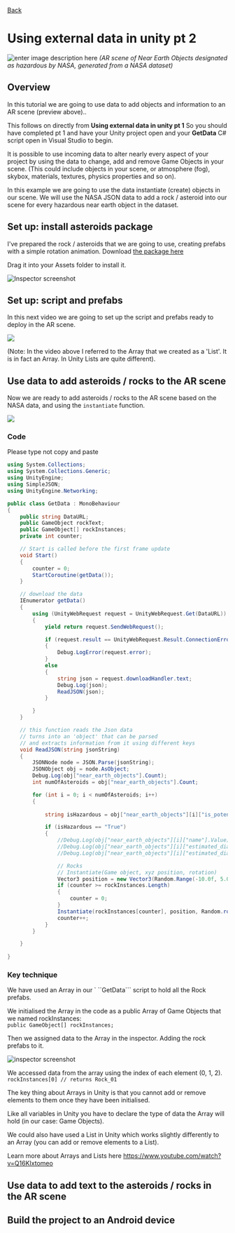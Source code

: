 [Back](https://uwetom.github.io/media-production-worksheets)

# Using external data in unity pt 2

![enter image description here](https://raw.githubusercontent.com/uwetom/media-production-worksheets/refs/heads/master/wk-unity-external-data-2/images/asteroids.gif)
*(AR scene of Near Earth Objects designated as hazardous by NASA, generated from a NASA dataset)*

## Overview
In this tutorial we are going to use  data to add objects and information to an AR scene (preview above)..

This follows on directly from **Using external data in unity pt 1** So you should have completed pt 1 and have your Unity project open and your **GetData** C# script open in Visual Studio to begin.

It is possible to use incoming data to alter nearly every aspect of  your project by using the data to change, add and remove  Game Objects in your scene. (This could include objects in your scene, or atmosphere (fog), skybox, materials, textures, physics properties and so on). 

In this example we are going to use the data instantiate (create) objects in our scene. We will use the NASA JSON data to add a rock / asteroid into our scene for every hazardous near earth object in the dataset.

## Set up: install asteroids package

I've prepared the rock / asteroids that we are going to use, creating prefabs with a simple rotation animation. Download [the package here](https://github.com/uwetom/media-production-worksheets/raw/refs/heads/master/wk-unity-external-data-2/Asteroids.unitypackage) 

Drag it into your Assets folder to install it.

![Inspector screenshot](https://raw.githubusercontent.com/uwetom/media-production-worksheets/refs/heads/master/wk-unity-external-data-2/images/install-rocks.png)

## Set up: script and prefabs
In this next video we are going to set up the script and prefabs ready to deploy in the AR scene.

[<img src="https://raw.githubusercontent.com/uwetom/media-production-worksheets/refs/heads/master/wk-unity-external-data-2/images/edit-prefab-video.png">](https://uwe.cloud.panopto.eu/Panopto/Pages/Viewer.aspx?id=18c829c7-389e-48d9-8617-b28701019986)

(Note: In the video above  I referred to the Array that we created as a 'List'. It is in fact an Array. In Unity Lists are quite different).

## Use data to add asteroids / rocks to the AR scene
Now we are ready to add asteroids / rocks to the AR scene based on the NASA data, and using the ```instantiate``` function.

[<img src="https://raw.githubusercontent.com/uwetom/media-production-worksheets/refs/heads/master/wk-unity-external-data-2/images/add-rocks.png">](https://uwe.cloud.panopto.eu/Panopto/Pages/Viewer.aspx?id=de75c10d-37ff-4556-955e-b28900b87d0c)

### Code

Please type not copy and paste
```C#
using System.Collections;
using System.Collections.Generic;
using UnityEngine;
using SimpleJSON;
using UnityEngine.Networking;

public class GetData : MonoBehaviour
{
    public string DataURL;
    public GameObject rockText;
    public GameObject[] rockInstances;
    private int counter;

    // Start is called before the first frame update
    void Start()
    {
        counter = 0;
        StartCoroutine(getData());
    }

    // download the data 
    IEnumerator getData()
    {
        using (UnityWebRequest request = UnityWebRequest.Get(DataURL))
        {
            yield return request.SendWebRequest();

            if (request.result == UnityWebRequest.Result.ConnectionError)
            {
                Debug.LogError(request.error);
            }
            else
            {
                string json = request.downloadHandler.text;
                Debug.Log(json);
                ReadJSON(json);
            }

        }
    }

    // this function reads the Json data
    // turns into an 'object' that can be parsed
    // and extracts information from it using different keys
    void ReadJSON(string jsonString)
    {
        JSONNode node = JSON.Parse(jsonString);
        JSONObject obj = node.AsObject;
        Debug.Log(obj["near_earth_objects"].Count);
        int numOfAsteroids = obj["near_earth_objects"].Count;

        for (int i = 0; i < numOfAsteroids; i++)
        {
            
            string isHazardous = obj["near_earth_objects"][i]["is_potentially_hazardous_asteroid"].Value;

            if (isHazardous == "True")
            {
                //Debug.Log(obj["near_earth_objects"][i]["name"].Value);
                //Debug.Log(obj["near_earth_objects"][i]["estimated_diameter"]["kilometers"]["estimated_diameter_min"].Value);
                //Debug.Log(obj["near_earth_objects"][i]["estimated_diameter"]["kilometers"]["estimated_diameter_max"].Value);

                // Rocks
                // Instantiate(Game object, xyz position, rotation)
                Vector3 position = new Vector3(Random.Range(-10.0f, 5.0f), Random.Range(0f, 10.0f), Random.Range(2.0f, 10.0f));
                if (counter >= rockInstances.Length)
                {
                    counter = 0;
                }
                Instantiate(rockInstances[counter], position, Random.rotation);
                counter++;
            }
        }

    }
    
}
```


### Key technique
We have used an Array in our `
``GetData``` script to hold all the Rock prefabs.

We initialised the Array in the code as a public Array of Game Objects that we named rockInstances:   
```public GameObject[] rockInstances;```   

Then we assigned data to the Array in the inspector. Adding the rock prefabs to it.   

![inspector screenshot](https://raw.githubusercontent.com/uwetom/media-production-worksheets/refs/heads/master/wk-unity-external-data-2/images/assign-array.png)

We accessed data from the array using the index of each element (0, 1, 2).   
```rockInstances[0] // returns Rock_01```

The key thing about Arrays in Unity is that you cannot add or remove elements to them once they have been initialised.

Like all variables in Unity you have to declare the type of data the Array will hold (in our case: Game Objects).

We could also have used a List in Unity which works slightly differently to an Array (you can add or remove elements to a List).

Learn more about Arrays and Lists here
https://www.youtube.com/watch?v=Q16KIxtomeo

## Use data to add text to the asteroids / rocks in the AR scene


## Build the project to an Android device
<!--stackedit_data:
eyJoaXN0b3J5IjpbMTkzMTkxMTkxMCwtNTU4NzQ1NjIzLC0xMD
E0ODEwNDUsNDYxOTI0MzY4LDc4MjA2NDQwNywtNDUxMTUxODc4
LDg4NjI2ODgzOCw2ODA1NzMwLC04MDYyMzY2NDAsLTE4NjE3Mz
I0MTQsLTQ3MDc4OTI4LC00ODg0MjUxOTQsLTIyNzE4ODY2Mywt
MTIyMDc3NDM1Nyw3NDI4Njc5NTMsOTc4OTQzMzIwLDcyNTI4Mj
QwNCwtODk0MzQyNzU0LC0zMTAzNjgyNDgsLTgyNjM1NzAxMV19

-->
